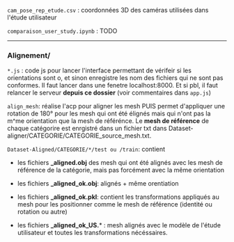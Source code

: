 `cam_pose_rep_etude.csv` : coordonnées 3D des caméras utilisées dans l'étude utilisateur

`comparaison_user_study.ipynb` : TODO

--- 

### Alignement/

`*.js` : code js pour lancer l'interface permettant de vérifeir si les orientations sont o, et sinon enregistre les nom des fichiers qui ne sont pas conformes. Il faut lancer dans une fenetre localhost:8000. Et si pbl, il faut relancer le serveur **depuis ce dossier** (voir commentaires dans `app.js`) 

`align_mesh`: réalise l'acp pour aligner les mesh PUIS permet d'appliquer une rotation de 180° pour les mesh qui ont été élignés mais qui n'ont pas la m^me orientation que la mesh de référénce. Le **mesh de référence** de chaque catégorire est enrgistré dans un fichier txt dans Dataset-aligner/CATEGORIE/CATEGORIE_source_mesh.txt.

`Dataset-Aligned/CATEGORIE/*/test ou /train`: contient 

- les fichiers **_aligned.obj** des mesh qui ont été alignés avec les mesh de référence de la catégorie, mais pas forcément avec la même orientation

- les fichiers **_aligned_ok.obj**:  alignés + même orentiation

- les fichiers **_aligned_ok.pkl**: contient les transformations appliqués au mesh pour les positionner comme le mesh de référence (identité ou rotation ou autre)

- les fichiers **_aligned_ok_US.*** : mesh alignés avec le modèle de l'étude utilisateur et toutes les transformations nécéssaires.
